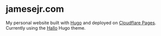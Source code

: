 # jamesejr.com

My personal website built with [Hugo](https://gohugo.io/) and deployed on [Cloudflare Pages](https://pages.cloudflare.com/). Currently using the [Hallo](https://themes.gohugo.io/themes/hallo-hugo/) Hugo theme.
